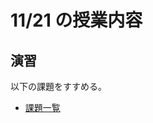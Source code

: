 # 11/21 の授業内容
## 演習
以下の課題をすすめる。
* [課題一覧](https://github.com/cupperservice/HJ-2023#%E8%AA%B2%E9%A1%8C%E4%B8%80%E8%A6%A7)
